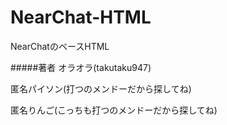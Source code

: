 NearChat-HTML
====

NearChatのベースHTML

#####著者
オラオラ(takutaku947)

匿名パイソン(打つのメンドーだから探してね)

匿名りんご(こっちも打つのメンドーだから探してね)
